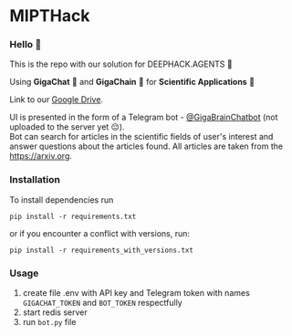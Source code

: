 # MIPTHack

### Hello :wave:

This is the repo with our solution for DEEPHACK.AGENTS :space_invader: 

Using **GigaChat** :moyai: and **GigaChain** :link: for **Scientific Applications** :rocket: 

Link to our [Google Drive](https://drive.google.com/drive/folders/1fNpjzK7XUh54LPNTFT7cmecvHg-BtKiQ).

UI is presented in the form of a Telegram bot - [@GigaBrainChatbot](https://t.me/GigaBrainChatbot) (not uploaded to the server yet :pensive:). \
Bot can search for articles in the scientific fields of user's interest and answer questions about the articles found. All articles are taken from the https://arxiv.org.

### Installation
To install dependencies run
```
pip install -r requirements.txt
```
or if you encounter a conflict with versions, run:
```
pip install -r requirements_with_versions.txt
```

### Usage

1. create file .env with API key and Telegram token with names `GIGACHAT_TOKEN` and `BOT_TOKEN` respectfully
2. start redis server
3. run `bot.py` file
